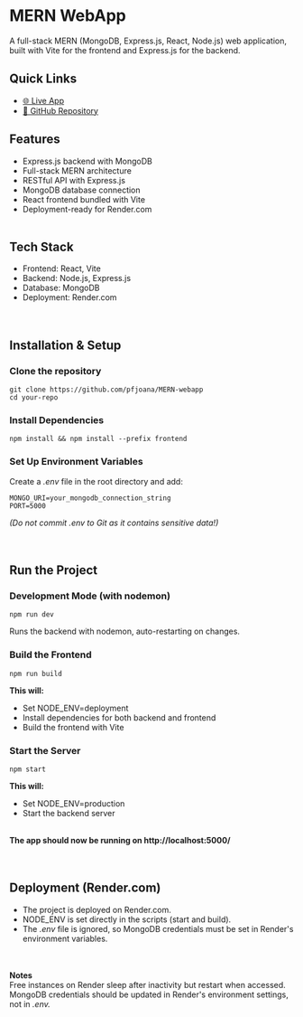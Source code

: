 # MERN WebApp

A full-stack MERN (MongoDB, Express.js, React, Node.js) web application, built with Vite for the frontend and Express.js for the backend.
<br>

## Quick Links
- [🌐 Live App](https://mern-webapp-8pag.onrender.com/)
- [📂 GitHub Repository](https://github.com/pfjoana/MERN-webapp)


## Features
* Express.js backend with MongoDB
* Full-stack MERN architecture
* RESTful API with Express.js
* MongoDB database connection
* React frontend bundled with Vite
* Deployment-ready for Render.com
<br><br>

## Tech Stack
* Frontend: React, Vite
* Backend: Node.js, Express.js
* Database: MongoDB
* Deployment: Render.com
<br><br><br>

## Installation & Setup
### Clone the repository
```
git clone https://github.com/pfjoana/MERN-webapp
cd your-repo
```

### Install Dependencies
```
npm install && npm install --prefix frontend
```

### Set Up Environment Variables
Create a _.env_ file in the root directory and add:
```
MONGO_URI=your_mongodb_connection_string
PORT=5000
```
*(Do not commit .env to Git as it contains sensitive data!)*
<br><br><br>

## Run the Project
### Development Mode (with nodemon)
```
npm run dev
```
Runs the backend with nodemon, auto-restarting on changes.

### Build the Frontend
```
npm run build
```

**This will:**
* Set NODE_ENV=deployment
* Install dependencies for both backend and frontend
* Build the frontend with Vite


### Start the Server
```
npm start
```

**This will:**
* Set NODE_ENV=production
* Start the backend server
<br><br>

**The app should now be running on http://localhost:5000/**
<br><br><br>

## Deployment (Render.com)
* The project is deployed on Render.com.
* NODE_ENV is set directly in the scripts (start and build).
* The _.env_ file is ignored, so MongoDB credentials must be set in Render's environment variables.
<br><br><br>

**Notes**<br>
Free instances on Render sleep after inactivity but restart when accessed.<br>
MongoDB credentials should be updated in Render's environment settings, not in _.env._
